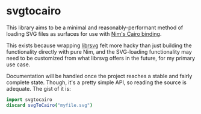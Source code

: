 # svgtocairo

This library aims to be a minimal and reasonably-performant method of loading
SVG files as surfaces for use with [Nim's Cairo binding](https://github.com/nim-lang/cairo).

This exists because wrapping [librsvg](https://github.com/GNOME/librsvg/) felt more
hacky than just building the functionality directly with pure Nim, and the SVG-loading
functionality may need to be customized from what librsvg offers in the future, for
my primary use case.

Documentation will be handled once the project reaches a stable and fairly complete
state. Though, it's a pretty simple API, so reading the source is adequate. The gist
of it is:

``` nim
import svgtocairo
discard svgToCairo("myfile.svg")
```
